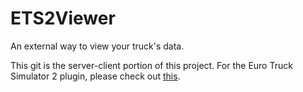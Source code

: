 ETS2Viewer
==========

An external way to view your truck's data.

This git is the server-client portion of this project. For the Euro Truck Simulator 2 plugin, please check out [this](https://github.com/Fordcars123/ETS2Viewer-Plugin).
